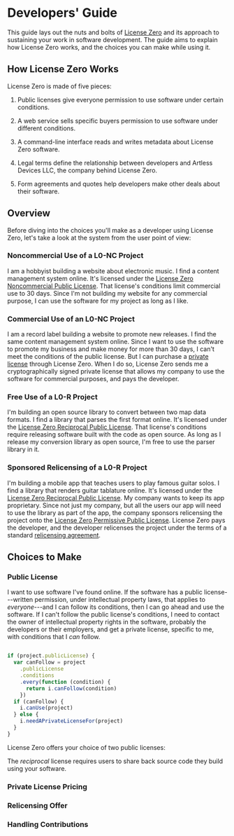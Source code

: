 # Developers' Guide

This guide lays out the nuts and bolts of [License Zero] and its approach to sustaining your work in software development.  The guide aims to explain how License Zero works, and the choices you can make while using it.

[License Zero]: https://licensezero.com

## <a id="how">How License Zero Works</a>

License Zero is made of five pieces:

1. Public licenses give everyone permission to use software under certain conditions.

2. A web service sells specific buyers permission to use software under different conditions.

3. A command-line interface reads and writes metadata about License Zero software.

4. Legal terms define the relationship between developers and Artless Devices LLC, the company behind License Zero.

5. Form agreements and quotes help developers make other deals about their software.

## Overview

Before diving into the choices you'll make as a developer using License Zero, let's take a look at the system from the user point of view:

### Noncommercial Use of a L0-NC Project

I am a hobbyist building a website about electronic music.  I find a content management system online.  It's licensed under the [License Zero Noncommercial Public License][L0-NC].  That license's conditions limit commercial use to 30 days.  Since I'm not building my website for any commercial purpose, I can use the software for my project as long as I like.

[L0-NC]: https://licensezero.com/licenses/noncommercial

### Commercial Use of an L0-NC Project

I am a record label building a website to promote new releases.  I find the same content management system online. Since I want to use the software to promote my business and make money for more than 30 days, I can't meet the conditions of the public license.  But I can purchase a [private license] through License Zero.  When I do so, License Zero sends me a cryptographically signed private license that allows my company to use the software for commercial purposes, and pays the developer.

[private license]: https://licensezero.com/licenses/private

### Free Use of a L0-R Project

I'm building an open source library to convert between two map data formats. I find a library that parses the first format online.  It's licensed under the [License Zero Reciprocal Public License][L0-R].  That license's conditions require releasing software built with the code as open source.  As long as I release my conversion library as open source, I'm free to use the parser library in it.

### Sponsored Relicensing of a L0-R Project

I'm building a mobile app that teaches users to play famous guitar solos.  I find a library that renders guitar tablature online.  It's licensed under the [License Zero Reciprocal Public License][L0-R].  My company wants to keep its app proprietary.  Since not just my company, but all the users our app will need to use the library as part of the app, the company sponsors relicensing the project onto the [License Zero Permissive Public License][L0-P].  License Zero pays the developer, and the developer relicenses the project under the terms of a standard [relicensing agreement].

[L0-R]: https://licensezero.com/licenses/reciprocal

[L0-P]: https://licensezero.com/licenses/permissive

[relicensing agreement]: https://licensezero.com/licenses/relicense

## <a id="choices">Choices to Make</a>

### Public License

I want to use software I've found online. If the software has a public license---written permission, under intellectual property laws, that applies to _everyone_---and I can follow its conditions, then I can go ahead and use the software. If I can't follow the public license's conditions, I need to contact the owner of intellectual property rights in the software, probably the developers or their employers, and get a private license, specific to me, with conditions that I _can_ follow.

```javascript

if (project.publicLicense) {
  var canFollow = project
    .publicLicense
    .conditions
    .every(function (condition) {
      return i.canFollow(condition)
    })
  if (canFollow) {
    i.canUse(project)
  } else {
    i.needAPrivateLicenseFor(project)
  }
}
```

License Zero offers your choice of two public licenses:

The _reciprocal_ license requires users to share back source code they build using your software.

### Private License Pricing

### Relicensing Offer

### Handling Contributions
